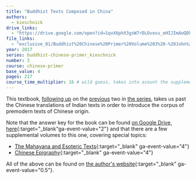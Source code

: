 ```yaml
---
title: "Buddhist Texts Composed in China"
authors:
  - kieschnick
drive_links:
  - "https://drive.google.com/open?id=1qvX6phX3gsW7rDLOvosu_eHIJImAoQDk"
file_links:
  - "exclusive_01/Buddhist%20Chinese%20Primer%20Volume%203%20-%20John%20Kieschnick.pdf"
year: 2017
series: buddhist-chinese-primer_kieschnick
number: 3
course: chinese-primer
base_value: 4
pages: 217
course_time_multiplier: 16 # wild guess, takes into acount the supplements below
---
```


This textbook, [following up](/content/booklets/foundations_kieschnick) on the [previous](/content/booklets/indian-tradition_kieschnick) two in [the series](/series/buddhist-chinese-primer_kieschnick), takes us past the Chinese translations of Indian texts in order to introduce the corpus of premodern texts of Chinese origin.

Note that the answer key for the book can be found [on Google Drive, here](https://drive.google.com/file/d/1VK-4QzMhJjcTRWnrqc97_fednoHAC1U5/view?usp=drivesdk){:target="_blank"ga-event-value="2"} and that there are a few supplemental volumes to this one, covering special topics:

- [The Mahayana and Esoteric Texts](https://drive.google.com/drive/folders/1bqsrVsDAQRkQQAwhTqAOxrEK9xKfGbOm){:target="_blank" ga-event-value="4"}
- [Chinese Epigraphy](https://drive.google.com/drive/folders/1kiOO0zyiOyfMF0LypJ-tsaxGTbZPh6cT){:target="_blank" ga-event-value="4"} 

All of the above can be found on [the author's website](https://religiousstudies.stanford.edu/primer-chinese-buddhist-writings){:target="_blank" ga-event-value="0.5"}.

